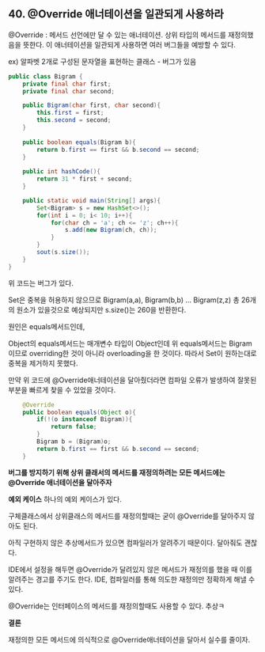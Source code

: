 ## 40. @Override 애너테이션을 일관되게 사용하라

@Override : 메서드 선언에만 달 수 있는 애너테이션. 상위 타입의 메서드를 재정의했음을 뜻한다.
이 애너테이션을 일관되게 사용하면 여러 버그들을 예방할 수 있다.

ex) 알파벳 2개로 구성된 문자열을 표현하는 클래스 - 버그가 있음

```java
public class Bigram {
	private final char first;
	private final char second;

	public Bigram(char first, char second){
		this.first = first;
		this.second = second;
	}
	
	public boolean equals(Bigram b){
		return b.first == first && b.second == second;
	}
	
	public int hashCode(){
		return 31 * first + second;
	}

	public static void main(String[] args){
		Set<Bigram> s = new HashSet<>();
		for(int i = 0; i< 10; i++){
			for(char ch = 'a'; ch <= 'z'; ch++){
				s.add(new Bigram(ch, ch));
			}
		}
		sout(s.size());
	}
}
```

위 코드는 버그가 있다.

Set은 중복을 허용하지 않으므로 Bigram(a,a), Bigram(b,b) … Bigram(z,z) 총 26개의 원소가 있을것으로 예상되지만 s.size()는 260을 반환한다.

원인은 equals메서드인데,

Object의 equals메서드는 매개변수 타입이 Object인데 위 equals메서드는 Bigram이므로 overriding한 것이 아니라 overloading을 한 것이다. 따라서 Set이 원하는대로 중복을 제거하지 못했다.

만약 위 코드에 @Override애너테이션을 달아줬더라면 컴파일 오류가 발생하여 잘못된 부분을 빠르게 찾을 수 있었을 것이다.

```java
	@Override
	public boolean equals(Object o){
		if(!(o instanceof Bigram)){
			return false;
		}
		Bigram b = (Bigram)o;
		return b.first == first && b.second == second;
	}
```

**버그를 방지하기 위해 상위 클래서의 메서드를 재정의하려는 모든 메서드에는 @Override 애너테이션을 달아주자**

**예외 케이스**
하나의 예외 케이스가 있다.

구체클래스에서 상위클래스의 메서드를 재정의할때는 굳이 @Override를 달아주지 않아도 된다.

아직 구현하지 않은 추상메서드가 있으면 컴파일러가 알려주기 때문이다. 달아줘도 괜찮다.

IDE에서 설정을 해두면 @Override가 달려있지 않은 메서드가 재정의를 했을 때 이를 알려주는 경고를 주기도 한다. IDE, 컴파일러를 통해 의도한 재정의만 정확하게 해낼 수 있다.

@Override는 인터페이스의 메서드를 재정의할때도 사용할 수 있다. 추상ㅋ

**결론**

재정의한 모든 메서드에 의식적으로 @Override애너테이션을 달아서 실수를 줄이자.